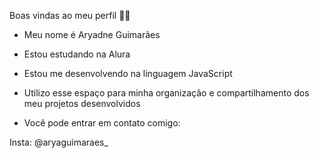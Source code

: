 Boas vindas ao meu perfil 💙💙

- Meu nome é Aryadne Guimarães
  
- Estou estudando na Alura
  
- Estou me desenvolvendo na linguagem JavaScript
  
- Utilizo esse espaço para minha organização e compartilhamento dos meu projetos desenvolvidos
  
- Você pode entrar em contato comigo:
  

Insta: @aryaguimaraes_
